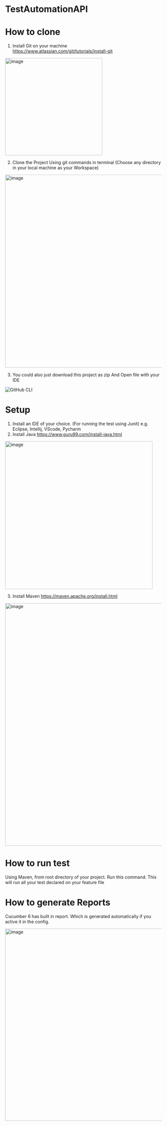 # TestAutomationAPI

# How to clone
1. Install Git on your machine https://www.atlassian.com/git/tutorials/install-git

<img width="312" alt="image" src="https://user-images.githubusercontent.com/52147889/236658703-20747612-6502-4e53-a08a-8816b3af63f0.png">

2. Clone the Project
Using git commands in terminal (Choose any directory in your local machine as your Workspace)
<img width="619" alt="image" src="https://user-images.githubusercontent.com/52147889/236658785-ca160f08-e19d-4fc9-9284-f243a5c14a8a.png">


3. You could also just download this project as zip
And Open file with your IDE

![GitHub CLI](https://user-images.githubusercontent.com/52147889/236658834-3152fbb0-9d73-43bd-a685-f71216b4dbbf.jpeg)


# Setup
1. Install an IDE of your choice. (For running the test using Junit) e.g. Eclipse, Intellij, VScode, Pycharm
2. Install Java https://www.guru99.com/install-java.html

<img width="474" alt="image" src="https://user-images.githubusercontent.com/52147889/236658911-bb52e3bc-96dd-41f1-8f39-dae7bdcf2e67.png">

3. Install Maven
https://maven.apache.org/install.html

<img width="778" alt="image" src="https://user-images.githubusercontent.com/52147889/236658946-096480cd-6e29-4a87-b1dc-0baab8a23015.png">

# How to run test
Using Maven, from root directory of your project. Run this command. This will run all your test declared on your feature file

# How to generate Reports

Cucumber 6 has built in report. Which is generated automatically if you active it in the config.

<img width="616" alt="image" src="https://user-images.githubusercontent.com/52147889/236659427-16b957ca-5167-43e1-a824-7dc691e0ca0d.png">


